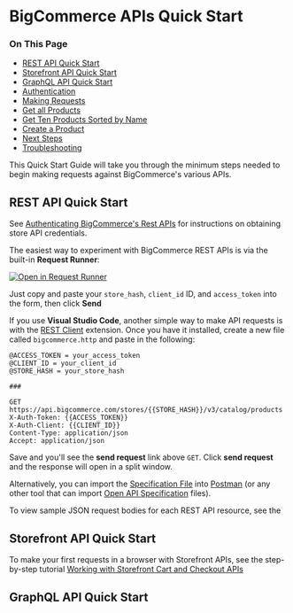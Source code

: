 # BigCommerce APIs Quick Start

<div class="otp" id="no-index">

### On This Page
- [REST API Quick Start](#rest-api-quick-start)
- [Storefront API Quick Start](#storefront-api-quick-start)
- [GraphQL API Quick Start](#graphql-api-quick-start)
- [Authentication](#authentication)
- [Making Requests](#making-requests)
- [Get all Products](#get-all-products)
- [Get Ten Products Sorted by Name](#get-ten-products-sorted-by-name)
- [Create a Product](#create-a-product)
- [Next Steps](#next-steps)
- [Troubleshooting](#troubleshooting)

</div>

This Quick Start Guide will take you through the minimum steps needed to begin making requests against BigCommerce's various APIs.

## REST API Quick Start

See [Authenticating BigCommerce's Rest APIs](https://developer.bigcommerce.com/api-docs/getting-started/authentication/rest-api-authentication#obtaining-store-api-credentials#obtaining-store-api-credentials) for instructions on obtaining store API credentials.

The easiest way to experiment with BigCommerce REST APIs is via the built-in **Request Runner**:

[![Open in Request Runner](https://storage.googleapis.com/bigcommerce-production-dev-center/images/Open-Request-Runner.svg)](https://developer.bigcommerce.com/api-reference/store-management/catalog/products/getproducts#requestrunner)

Just copy and paste your `store_hash`, `client_id` ID, and `access_token` into the form, then click **Send**

If you use **Visual Studio Code**, another simple way to make API requests is with the [REST Client](https://marketplace.visualstudio.com/items?itemName=humao.rest-client) extension. Once you have it installed, create a new file called `bigcommerce.http` and paste in the following:

```http
@ACCESS_TOKEN = your_access_token
@CLIENT_ID = your_client_id
@STORE_HASH = your_store_hash

###

GET https://api.bigcommerce.com/stores/{{STORE_HASH}}/v3/catalog/products
X-Auth-Token: {{ACCESS_TOKEN}}
X-Auth-Client: {{CLIENT_ID}}
Content-Type: application/json
Accept: application/json
```

Save and you'll see the **send request** link above `GET`. Click **send request** and the response will open in a split window.

Alternatively, you can import the [Specification File](https://developer.bigcommerce.com/api-reference/store-management/catalog/BigCommerce_Catalog_API.oas2.json) into [Postman](https://www.getpostman.com/) (or any other tool that can import [Open API Specification](https://swagger.io/specification/) files).

To view sample JSON request bodies for each REST API resource, see the 

## Storefront API Quick Start

To make your first requests in a browser with Storefront APIs, see the step-by-step tutorial [Working with Storefront Cart and Checkout APIs](https://developer.bigcommerce.com/api-docs/cart-and-checkout/working-sf-apis)

## GraphQL API Quick Start


<!-- This Quick Start guide will take you through the minimum required steps to begin making API requests against BigCommerce's **V2 and V3 REST APIs**.

By the end of this guide, you’ll be able to:
* get a list of products
* create a product
* troubleshoot common errors

### Prerequisites
* [Store API Credentials](/api-docs/getting-started/authentication#authentication_getting-api-credentials) (with [Scope](/api-docs/getting-started/authentication#authentication_oauth-scopes) set to `Products` `Modify`)

## Authentication

For simplicity, we'll be using [Store API Credentials](https://developer.bigcommerce.com/api-docs/getting-started/authentication#obtaining-store-api-credentials) in this tutorial. To obtain Store API credentials, do one of the following:
1. Generate [Store API Credentials](https://developer.bigcommerce.com/api-docs/getting-started/authentication#obtaining-store-api-credentials) in your store's control panel (if you're a store owner).
2. Request your store owner to generate API credentials on your behalf.
3. Generate Store API Credentials by signing up for a [free trial](https://www.bigcommerce.com/essentials/free-trial/).

For more information on authentication and types of API credentials, see:
* [Authentication](https://developer.bigcommerce.com/api-docs/getting-started/authentication)
* [Building an App](https://developer.bigcommerce.com/api-docs/getting-started/building-apps-bigcommerce/building-apps)

## Making Requests

The easiest way to experiment with BigCommerce REST APIs is via the built-in **Request Runner**:

[![Open in Request Runner](https://storage.googleapis.com/bigcommerce-production-dev-center/images/Open-Request-Runner.svg)](https://developer.bigcommerce.com/api-reference/store-management/catalog/products/getproducts#requestrunner)

Just copy and paste your `store_hash`, `client_id` ID, and `access_token` into the form, then click **Send**

If you use **Visual Studio Code**, another simple way to make API requests is with the [REST Client](https://marketplace.visualstudio.com/items?itemName=humao.rest-client) extension. Once you have it installed, create a new file called `bigcommerce.http` and paste in the following:

```http
@ACCESS_TOKEN = your_access_token
@CLIENT_ID = your_client_id
@STORE_HASH = your_store_hash

###

GET https://api.bigcommerce.com/stores/{{STORE_HASH}}/v3/catalog/products
X-Auth-Token: {{ACCESS_TOKEN}}
X-Auth-Client: {{CLIENT_ID}}
Content-Type: application/json
Accept: application/json
```

Save and you'll see the **send request** link above `GET`. Click **send request** and the response will open in a split window.

Alternatively, you can import the [Specification File](https://developer.bigcommerce.com/api-reference/store-management/catalog/BigCommerce_Catalog_API.oas2.json) into [Postman](https://www.getpostman.com/) (or any other tool that can import [Open API Specification](https://swagger.io/specification/) files).

## Get all Products

To get a paginated list of all products, make a `GET` request to `/catalog/products`:

```http
GET https://api.bigcommerce.com/stores/{{STORE_HASH}}/v3/catalog/products
X-Auth-Token: {{ACCESS_TOKEN}}
X-Auth-Client: {{CLIENT_ID}}
Content-Type: application/json
Accept: application/json
```

[![Open in Request Runner](https://storage.googleapis.com/bigcommerce-production-dev-center/images/Open-Request-Runner.svg)](https://developer.bigcommerce.com/api-reference/store-management/catalog/products/getproducts#requestrunner)

**Example Response:**

```json
{
  "data": [
    {
      "id": 174,
      "name": "1L Le Parfait Jar",
      "type": "physical",
      "sku": "",
      "description": "<p><span>Lorem ipsum dolor sit amet, consectetur adipiscing elit. Morbi vel metus ac est egestas porta sed quis erat. Integer id nulla massa. Proin vitae enim nisi. Praesent non dignissim nulla. Nulla mattis id massa ac pharetra. Mauris et nisi in dolor aliquam sodales. Aliquam dui nisl, dictum quis leo sit amet, rutrum volutpat metus. Curabitur libero nunc, interdum ac libero non, tristique porttitor metus. Ut non dignissim lorem, in vestibulum leo. Vivamus sodales quis turpis eget.</span></p>",
      ...
    },
    ...
    "meta": {
      "pagination": {
        "total": 120,
        "count": 30,
        "per_page": 30,
        "current_page": 1,
        "total_pages": 4,
        "links": {
          "next": "?page=2",
          "current": "?page=1"
        },
        "too_many": false
      }
  }

```

**Note:**: replace `{store_hash}` with the store hash shown when generating the API credentials):

## Get Ten Products Sorted by Name

Results can be filtered and sorted by appending query string parameters to the end of the URL:

```http
GET https://api.bigcommerce.com/stores/{{STORE_HASH}}/v3/catalog/products?limit=10&sort=name
X-Auth-Token: {{ACCESS_TOKEN}}
X-Auth-Client: {{CLIENT_ID}}
Content-Type: application/json
Accept: application/json
```

[![Open in Request Runner](https://storage.googleapis.com/bigcommerce-production-dev-center/images/Open-Request-Runner.svg)](https://developer.bigcommerce.com/api-reference/store-management/catalog/products/getproducts#requestrunner)

**Example Response:**

```json
{
  "data": [
    {
      "id": 174,
      "name": "1L Le Parfait Jar",
      "type": "physical",
      "sku": "",
      "description": "<p><span>Lorem ipsum dolor sit amet, consectetur adipiscing elit. Morbi vel metus ac est egestas porta sed quis erat. Integer id nulla massa. Proin vitae enim nisi. Praesent non dignissim nulla. Nulla mattis id massa ac pharetra. Mauris et nisi in dolor aliquam sodales. Aliquam dui nisl, dictum quis leo sit amet, rutrum volutpat metus. Curabitur libero nunc, interdum ac libero non, tristique porttitor metus. Ut non dignissim lorem, in vestibulum leo. Vivamus sodales quis turpis eget.</span></p>",
      ...
    },
    ...
    "meta": {
      "pagination": {
        "total": 120,
        "count": 10,
        "per_page": 10,
        "current_page": 1,
        ...
      }
  }
```

For a list of product filters, see [API Reference > Products > Get All Products > Request Parameters > Query Parameters](https://developer.bigcommerce.com/api-reference/store-management/catalog/products/getproducts).

## Create a Product

Before we can create a product, we'll first need to get the `id` of a `category` to add the product to (`categories` is a required field for creating products). We can do this with a `GET` request to `/catalog/categories`:

```http
GET https://api.bigcommerce.com/stores/{store_hash}/v3/catalog/categories
X-Auth-Token: {{ACCESS_TOKEN}}
X-Auth-Client: {{CLIENT_ID}}
Content-Type: application/json
Accept: application/json
```

[![Open in Request Runner](https://storage.googleapis.com/bigcommerce-production-dev-center/images/Open-Request-Runner.svg)](https://developer.bigcommerce.com/api-reference/store-management/catalog/category/getcategories#requestrunner)

**Example Response**:

```json
{
  "data": [
    {
      "custom_url": {
        "is_customized": false,
        "url": "/t-shirts/"
      },
      "default_product_sort": "use_store_settings",
      "description": "The Best T-Shirts",
      "id": 2,
      ...
    },
    ...
  ],
  ...
}
```

Once we have a category `id`, we can create a product with the minimum required fields (notice the `id` from the previous request in the `categories` array):

```http
POST https://api.bigcommerce.com/stores/{store_hash}/v3/catalog/products
X-Auth-Token: {{ACCESS_TOKEN}}
X-Auth-Client: {{CLIENT_ID}}
Content-Type: application/json
Accept: application/json

{
  "name": "BigCommerce Hoodie",
  "type": "physical",
  "weight": 5,
  "width": 12,
  "price": 25.99,
  "categories": [
    2
  ],
}
```

[![Open in Request Runner](https://storage.googleapis.com/bigcommerce-production-dev-center/images/Open-Request-Runner.svg)](https://developer.bigcommerce.com/api-reference/store-management/catalog/products/createproduct#requestrunner)

|Property|Type|Description|
|-|-|-|
|`name`|string|The name of of the product|
|`price`|number|the price of the product|
|`categories`|array|list of categories the product belongs to|
|`type`|enum|`physical` or `digital`|
|`weight`|number|how much the product weighs; used for shipping calculations|

## Next Steps
* To see a full list of filters, see [API Reference > Products > Get All Products > Request Parameters > Query Parameters](https://developer.bigcommerce.com/api-reference/store-management/catalog/products/getproducts).
* Try creating a product with new attributes.
* View BigCommerce's [API Reference](https://developer.bigcommerce.com/api-reference) for a list of available APIs, endpoints, and resources.

## Troubleshooting

**Did you get a status of 403 Forbidden?**
* Make sure **Client ID** and **Access Token** are correct and have scope set to `Products` `Modify`.
* Make sure your request headers are correct.
* Be sure you replaced `{store_hash}` with your store hash.
* Make sure the request URL is correct.

**Did you get a 200 but nothing was returned?**
* Make sure your store has products.

**Did you get a status of 404?**
* Check the request URL for errors. -->